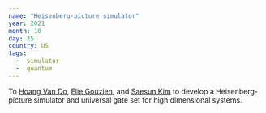 ```yaml
---
name: "Heisenberg-picture simulator" 
year: 2021
month: 10
day: 25
country: US
tags:
  -  simulator
  -  quantum
---
```

To [Hoang Van Do](https://twitter.com/rmjh94), [Elie Gouzien](http://www.normalesup.org/~gouzien/), and [Saesun Kim](https://twitter.com/saesunkim) to develop a Heisenberg-picture simulator and universal gate set for high dimensional systems.

